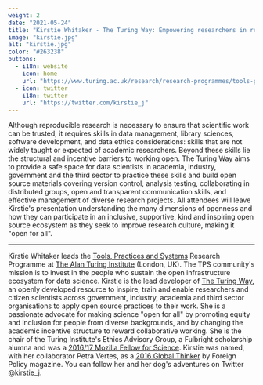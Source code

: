 ```yaml
---
weight: 2
date: "2021-05-24"
title: "Kirstie Whitaker - The Turing Way: Empowering researchers in reproducible, ethical, inclusive and collaborative science"
image: "kirstie.jpg"
alt: "kirstie.jpg"
color: "#263238"
buttons:
  - i18n: website
    icon: home
    url: "https://www.turing.ac.uk/research/research-programmes/tools-practices-and-systems"
  - icon: twitter
    i18n: twitter
    url: "https://twitter.com/kirstie_j"
---
```


Although reproducible research is necessary to ensure that scientific work can
be trusted, it requires skills in data management, library sciences, software
development, and data ethics considerations: skills that are not widely taught
or expected of academic researchers. Beyond these skills lie the structural and
incentive barriers to working open. The Turing Way aims to provide a safe space
for data scientists in academia, industry, government and the third sector to
practice these skills and build open source materials covering version control,
analysis testing, collaborating in distributed groups, open and transparent
communication skills, and effective management of diverse research projects.
All attendees will leave Kirstie's presentation understanding the many
dimensions of openness and how they can participate in an inclusive,
supportive, kind and inspiring open source ecosystem as they seek to improve
research culture, making it "open for all".

---

Kirstie Whitaker leads the [Tools, Practices and
Systems](https://www.turing.ac.uk/research/research-programmes/tools-practices-and-systems)
Research Programme at [The Alan Turing Institute](https://www.turing.ac.uk/)
(London, UK). The TPS community's mission is to invest in the people who
sustain the open infrastructure ecosystem for data science. Kirstie is the lead
developer of [The Turing Way](https://the-turing-way.netlify.app/welcome), an
openly developed resource to inspire, train and enable researchers and citizen
scientists across government, industry, academia and third sector organisations
to apply open source practices to their work. She is a passionate advocate for
making science "open for all" by promoting equity and inclusion for people from
diverse backgrounds, and by changing the academic incentive structure to reward
collaborative working. She is the chair of the Turing Institute's Ethics
Advisory Group, a Fulbright scholarship alumna and was a [2016/17 Mozilla
Fellow for Science](https://wiki.mozilla.org/ScienceLab). Kirstie was named,
with her collaborator Petra Vertes, as a [2016 Global
Thinker](https://2016globalthinkers.foreignpolicy.com/2016/profile/petra-vertes-and-kirstie-whitaker)
by Foreign Policy magazine. You can follow her and her dog's adventures on
Twitter [@kirstie_j](https://twitter.com/kirstie_j).
